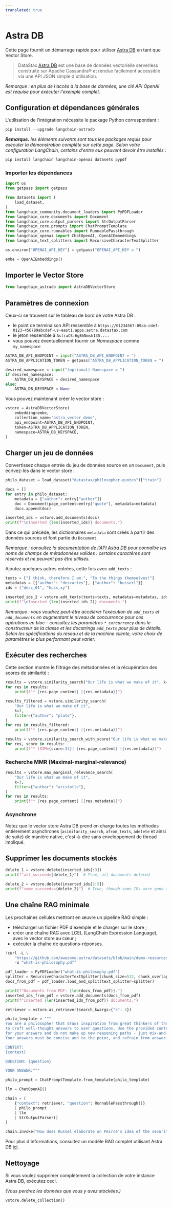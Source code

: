```yaml
---
translated: true
---
```


# Astra DB

Cette page fournit un démarrage rapide pour utiliser [Astra DB](https://docs.datastax.com/en/astra/home/astra.html) en tant que Vector Store.

> DataStax [Astra DB](https://docs.datastax.com/en/astra/home/astra.html) est une base de données vectorielle serverless construite sur Apache Cassandra® et rendue facilement accessible via une API JSON simple d'utilisation.

_Remarque : en plus de l'accès à la base de données, une clé API OpenAI est requise pour exécuter l'exemple complet._

## Configuration et dépendances générales

L'utilisation de l'intégration nécessite le package Python correspondant :

```python
pip install --upgrade langchain-astradb
```

_**Remarque.** les éléments suivants sont tous les packages requis pour exécuter la démonstration complète sur cette page. Selon votre configuration LangChain, certains d'entre eux peuvent devoir être installés :_

```python
pip install langchain langchain-openai datasets pypdf
```

### Importer les dépendances

```python
import os
from getpass import getpass

from datasets import (
    load_dataset,
)
from langchain_community.document_loaders import PyPDFLoader
from langchain_core.documents import Document
from langchain_core.output_parsers import StrOutputParser
from langchain_core.prompts import ChatPromptTemplate
from langchain_core.runnables import RunnablePassthrough
from langchain_openai import ChatOpenAI, OpenAIEmbeddings
from langchain_text_splitters import RecursiveCharacterTextSplitter
```

```python
os.environ["OPENAI_API_KEY"] = getpass("OPENAI_API_KEY = ")
```

```python
embe = OpenAIEmbeddings()
```

## Importer le Vector Store

```python
from langchain_astradb import AstraDBVectorStore
```

## Paramètres de connexion

Ceux-ci se trouvent sur le tableau de bord de votre Astra DB :

- le point de terminaison API ressemble à `https://01234567-89ab-cdef-0123-456789abcdef-us-east1.apps.astra.datastax.com`
- le jeton ressemble à `AstraCS:6gBhNmsk135....`
- vous pouvez éventuellement fournir un _Namespace_ comme `my_namespace`

```python
ASTRA_DB_API_ENDPOINT = input("ASTRA_DB_API_ENDPOINT = ")
ASTRA_DB_APPLICATION_TOKEN = getpass("ASTRA_DB_APPLICATION_TOKEN = ")

desired_namespace = input("(optional) Namespace = ")
if desired_namespace:
    ASTRA_DB_KEYSPACE = desired_namespace
else:
    ASTRA_DB_KEYSPACE = None
```

Vous pouvez maintenant créer le vector store :

```python
vstore = AstraDBVectorStore(
    embedding=embe,
    collection_name="astra_vector_demo",
    api_endpoint=ASTRA_DB_API_ENDPOINT,
    token=ASTRA_DB_APPLICATION_TOKEN,
    namespace=ASTRA_DB_KEYSPACE,
)
```

## Charger un jeu de données

Convertissez chaque entrée du jeu de données source en un `Document`, puis écrivez-les dans le vector store :

```python
philo_dataset = load_dataset("datastax/philosopher-quotes")["train"]

docs = []
for entry in philo_dataset:
    metadata = {"author": entry["author"]}
    doc = Document(page_content=entry["quote"], metadata=metadata)
    docs.append(doc)

inserted_ids = vstore.add_documents(docs)
print(f"\nInserted {len(inserted_ids)} documents.")
```

Dans ce qui précède, les dictionnaires `metadata` sont créés à partir des données sources et font partie du `Document`.

_Remarque : consultez la [documentation de l'API Astra DB](https://docs.datastax.com/en/astra-serverless/docs/develop/dev-with-json.html#_json_api_limits) pour connaître les noms de champs de métadonnées valides : certains caractères sont réservés et ne peuvent pas être utilisés._

Ajoutez quelques autres entrées, cette fois avec `add_texts` :

```python
texts = ["I think, therefore I am.", "To the things themselves!"]
metadatas = [{"author": "descartes"}, {"author": "husserl"}]
ids = ["desc_01", "huss_xy"]

inserted_ids_2 = vstore.add_texts(texts=texts, metadatas=metadatas, ids=ids)
print(f"\nInserted {len(inserted_ids_2)} documents.")
```

_Remarque : vous voudrez peut-être accélérer l'exécution de `add_texts` et `add_documents` en augmentant le niveau de concurrence pour_
_ces opérations en bloc - consultez les paramètres `*_concurrency` dans le constructeur de la classe et les docstrings `add_texts`_
_pour plus de détails. Selon les spécifications du réseau et de la machine cliente, votre choix de paramètres le plus performant peut varier._

## Exécuter des recherches

Cette section montre le filtrage des métadonnées et la récupération des scores de similarité :

```python
results = vstore.similarity_search("Our life is what we make of it", k=3)
for res in results:
    print(f"* {res.page_content} [{res.metadata}]")
```

```python
results_filtered = vstore.similarity_search(
    "Our life is what we make of it",
    k=3,
    filter={"author": "plato"},
)
for res in results_filtered:
    print(f"* {res.page_content} [{res.metadata}]")
```

```python
results = vstore.similarity_search_with_score("Our life is what we make of it", k=3)
for res, score in results:
    print(f"* [SIM={score:3f}] {res.page_content} [{res.metadata}]")
```

### Recherche MMR (Maximal-marginal-relevance)

```python
results = vstore.max_marginal_relevance_search(
    "Our life is what we make of it",
    k=3,
    filter={"author": "aristotle"},
)
for res in results:
    print(f"* {res.page_content} [{res.metadata}]")
```

### Asynchrone

Notez que le vector store Astra DB prend en charge toutes les méthodes entièrement asynchrones (`asimilarity_search`, `afrom_texts`, `adelete` et ainsi de suite) de manière native, c'est-à-dire sans enveloppement de thread impliqué.

## Supprimer les documents stockés

```python
delete_1 = vstore.delete(inserted_ids[:3])
print(f"all_succeed={delete_1}")  # True, all documents deleted
```

```python
delete_2 = vstore.delete(inserted_ids[2:5])
print(f"some_succeeds={delete_2}")  # True, though some IDs were gone already
```

## Une chaîne RAG minimale

Les prochaines cellules mettront en œuvre un pipeline RAG simple :
- télécharger un fichier PDF d'exemple et le charger sur le store ;
- créer une chaîne RAG avec LCEL (LangChain Expression Language), avec le vector store au cœur ;
- exécuter la chaîne de questions-réponses.

```python
!curl -L \
    "https://github.com/awesome-astra/datasets/blob/main/demo-resources/what-is-philosophy/what-is-philosophy.pdf?raw=true" \
    -o "what-is-philosophy.pdf"
```

```python
pdf_loader = PyPDFLoader("what-is-philosophy.pdf")
splitter = RecursiveCharacterTextSplitter(chunk_size=512, chunk_overlap=64)
docs_from_pdf = pdf_loader.load_and_split(text_splitter=splitter)

print(f"Documents from PDF: {len(docs_from_pdf)}.")
inserted_ids_from_pdf = vstore.add_documents(docs_from_pdf)
print(f"Inserted {len(inserted_ids_from_pdf)} documents.")
```

```python
retriever = vstore.as_retriever(search_kwargs={"k": 3})

philo_template = """
You are a philosopher that draws inspiration from great thinkers of the past
to craft well-thought answers to user questions. Use the provided context as the basis
for your answers and do not make up new reasoning paths - just mix-and-match what you are given.
Your answers must be concise and to the point, and refrain from answering about other topics than philosophy.

CONTEXT:
{context}

QUESTION: {question}

YOUR ANSWER:"""

philo_prompt = ChatPromptTemplate.from_template(philo_template)

llm = ChatOpenAI()

chain = (
    {"context": retriever, "question": RunnablePassthrough()}
    | philo_prompt
    | llm
    | StrOutputParser()
)
```

```python
chain.invoke("How does Russel elaborate on Peirce's idea of the security blanket?")
```

Pour plus d'informations, consultez un modèle RAG complet utilisant Astra DB [ici](https://github.com/langchain-ai/langchain/tree/master/templates/rag-astradb).

## Nettoyage

Si vous voulez supprimer complètement la collection de votre instance Astra DB, exécutez ceci.

_(Vous perdrez les données que vous y avez stockées.)_

```python
vstore.delete_collection()
```
